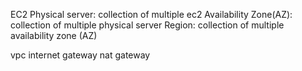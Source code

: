 EC2
Physical server: collection of multiple ec2
Availability Zone(AZ): collection of multiple physical server
Region: collection of multiple availability zone (AZ)

vpc
internet gateway
nat gateway